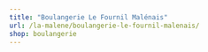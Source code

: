 ```yaml
---
title: "Boulangerie Le Fournil Malénais"
url: /la-malene/boulangerie-le-fournil-malenais/
shop: boulangerie
---
```

